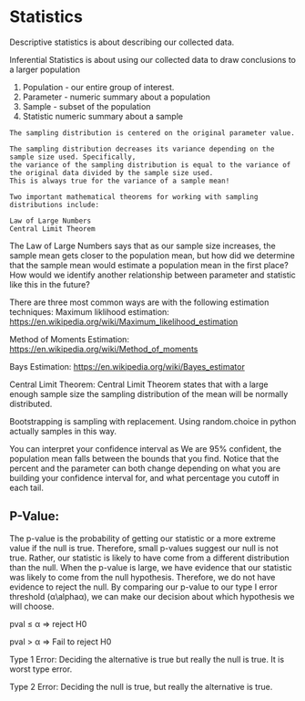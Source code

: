 # Statistics

Descriptive statistics is about describing our collected data. 

Inferential Statistics is about using our collected data to draw conclusions to a larger population


   1. Population - our entire group of interest.
   2. Parameter - numeric summary about a population
   3. Sample - subset of the population
   4. Statistic numeric summary about a sample


    The sampling distribution is centered on the original parameter value.

    The sampling distribution decreases its variance depending on the sample size used. Specifically, 
    the variance of the sampling distribution is equal to the variance of the original data divided by the sample size used.
    This is always true for the variance of a sample mean!
    
    Two important mathematical theorems for working with sampling distributions include:

    Law of Large Numbers
    Central Limit Theorem
    
The Law of Large Numbers says that as our sample size increases, the sample mean gets closer to the population mean,
but how did we determine that the sample mean would estimate a population mean in the first place? How would we identify 
another relationship between parameter and statistic like this in the future?

There are three most common ways are with the following estimation techniques:
 Maximum liklihood estimation: https://en.wikipedia.org/wiki/Maximum_likelihood_estimation
 
 Method of Moments Estimation: https://en.wikipedia.org/wiki/Method_of_moments 
 
 Bays Estimation: https://en.wikipedia.org/wiki/Bayes_estimator
 
 Central Limit Theorem: Central Limit Theorem states that with a large enough sample size the sampling distribution of the mean will be normally distributed. 
    
Bootstrapping is sampling with replacement. Using random.choice in python actually samples in this way. 

You can interpret your confidence interval as We are 95% confident, the population mean falls between the bounds that you find.
Notice that the percent and the parameter can both change depending on what you are building your confidence interval for,
and what percentage you cutoff in each tail.

## P-Value:

The p-value is the probability of getting our statistic or a more extreme value if the null is true.
Therefore, small p-values suggest our null is not true. Rather, our statistic is likely to have come from a different distribution than the null.
When the p-value is large, we have evidence that our statistic was likely to come from the null hypothesis. Therefore, we do not have evidence to reject the null.
By comparing our p-value to our type I error threshold (α\alphaα), we can make our decision about which hypothesis we will choose.

pval ≤ α ⇒ reject H0

pval > α ⇒ Fail to reject H0

Type 1 Error: Deciding the alternative is true but really the null is true. It is worst type error.

Type 2 Error: Deciding the null is true, but really the alternative is true.

